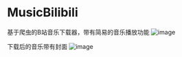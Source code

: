 # MusicBilibili
基于爬虫的B站音乐下载器，带有简易的音乐播放功能
![image](https://github.com/user-attachments/assets/b3f491b5-03a5-4282-8ccc-f621fc0fb593)

下载后的音乐带有封面
![image](https://github.com/user-attachments/assets/4758edf8-33e9-4a69-bc42-926272306b47)


